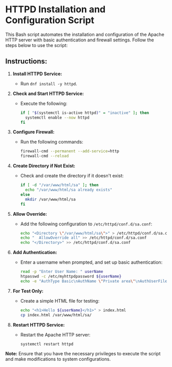 # HTTPD Installation and Configuration Script

This Bash script automates the installation and configuration of the Apache HTTP server with basic authentication and firewall settings. Follow the steps below to use the script:

## Instructions:

1. **Install HTTPD Service:**

   - Run `dnf install -y httpd`.

2. **Check and Start HTTPD Service:**

   - Execute the following:
     ```bash
     if [ "$(systemctl is-active httpd)" = "inactive" ]; then
       systemctl enable --now httpd
     fi
     ```

3. **Configure Firewall:**

   - Run the following commands:
     ```bash
     firewall-cmd --permanent --add-service=http
     firewall-cmd --reload
     ```

4. **Create Directory if Not Exist:**

   - Check and create the directory if it doesn't exist:
     ```bash
     if [ -d "/var/www/html/sa" ]; then
       echo "/var/www/html/sa already exists"
     else
       mkdir /var/www/html/sa
     fi
     ```

5. **Allow Override:**

   - Add the following configuration to `/etc/httpd/conf.d/sa.conf`:
     ```bash
     echo "<Directory \"/var/www/html/sa\">" > /etc/httpd/conf.d/sa.conf
     echo "  AllowOverride all" >> /etc/httpd/conf.d/sa.conf
     echo "</Directory>" >> /etc/httpd/conf.d/sa.conf
     ```

6. **Add Authentication:**

   - Enter a username when prompted, and set up basic authentication:
     ```bash
     read -p "Enter User Name: " userName
     htpasswd -c /etc/myhttpdpassword ${userName}
     echo -e "AuthType Basic\nAuthName \"Private area\"\nAuthUserFile /etc/myhttpdpassword\nRequire valid-user" > /var/www/html/sa/.htaccess
     ```

7. **For Test Only:**

   - Create a simple HTML file for testing:
     ```bash
     echo "<h1>Hello ${userName}</h1>" > index.html
     cp index.html /var/www/html/sa/
     ```

8. **Restart HTTPD Service:**
   - Restart the Apache HTTP server:
     ```bash
     systemctl restart httpd
     ```

**Note:** Ensure that you have the necessary privileges to execute the script and make modifications to system configurations.
